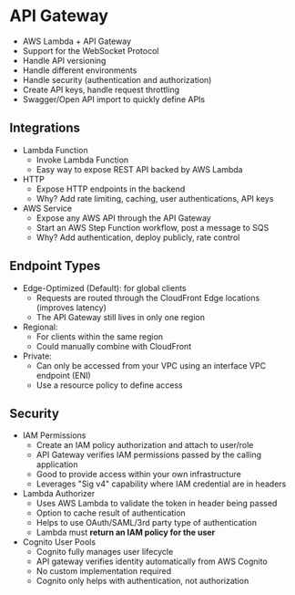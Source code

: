 # API Gateway

* AWS Lambda + API Gateway
* Support for the WebSocket Protocol
* Handle API versioning
* Handle different environments
* Handle security (authentication and authorization)
* Create API keys, handle request throttling
* Swagger/Open API import to quickly define APIs

## Integrations

* Lambda Function
  * Invoke Lambda Function
  * Easy way to expose REST API backed by AWS Lambda
* HTTP
  * Expose HTTP endpoints in the backend
  * Why? Add rate limiting, caching, user authentications, API keys
* AWS Service
  * Expose any AWS API through the API Gateway
  * Start an AWS Step Function workflow, post a message to SQS
  * Why? Add authentication, deploy publicly, rate control

## Endpoint Types

* Edge-Optimized (Default): for global clients
  * Requests are routed through the CloudFront Edge locations (improves latency)
  * The API Gateway still lives in only one region
* Regional:
  * For clients within the same region
  * Could manually combine with CloudFront
* Private:
  * Can only be accessed from your VPC using an interface VPC endpoint (ENI)
  * Use a resource policy to define access

## Security

* IAM Permissions
  * Create an IAM policy authorization and attach to user/role
  * API Gateway verifies IAM permissions passed by the calling application
  * Good to provide access within your own infrastructure
  * Leverages "Sig v4" capability where IAM credential are in headers
* Lambda Authorizer
  * Uses AWS Lambda to validate the token in header being passed
  * Option to cache result of authentication
  * Helps to use OAuth/SAML/3rd party type of authentication
  * Lambda must **return an IAM policy for the user**
* Cognito User Pools
  * Cognito fully manages user lifecycle
  * API gateway verifies identity automatically from AWS Cognito
  * No custom implementation required
  * Cognito only helps with authentication, not authorization
  